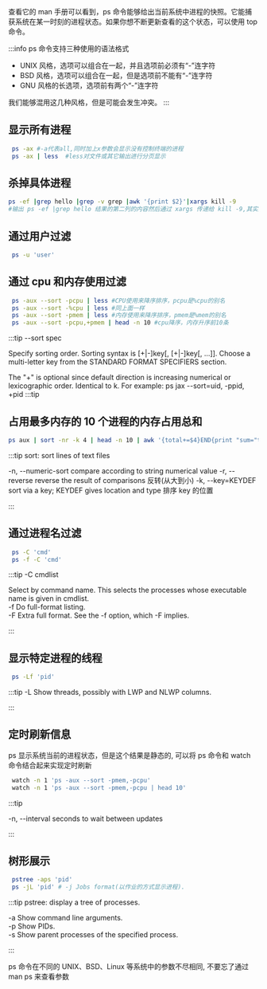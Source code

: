 查看它的 man 手册可以看到，ps 命令能够给出当前系统中进程的快照。它能捕获系统在某一时刻的进程状态。如果你想不断更新查看的这个状态，可以使用 top 命令。

:::info
ps 命令支持三种使用的语法格式

- UNIX 风格，选项可以组合在一起，并且选项前必须有“-”连字符
- BSD 风格，选项可以组合在一起，但是选项前不能有“-”连字符
- GNU 风格的长选项，选项前有两个“-”连字符

我们能够混用这几种风格，但是可能会发生冲突。
:::

## 显示所有进程

```bash
 ps -ax #-a代表all,同时加上x参数会显示没有控制终端的进程
 ps -ax | less  #less对文件或其它输出进行分页显示
```

## 杀掉具体进程

```bash
ps -ef |grep hello |grep -v grep |awk '{print $2}'|xargs kill -9
#输出 ps -ef |grep hello 结果的第二列的内容然后通过 xargs 传递给 kill -9,其实第二列内容就是 hello 的进程号
```

## 通过用户过滤

```bash
 ps -u 'user'
```

## 通过 cpu 和内存使用过滤

```bash
 ps -aux --sort -pcpu | less #CPU使用来降序排序，pcpu是%cpu的别名
 ps -aux --sort -%cpu | less #同上面一样
 ps -aux --sort -pmem | less #内存使用来降序排序，pmem是%mem的别名
 ps -aux --sort -pcpu,+pmem | head -n 10 #cpu降序，内存升序前10条
```

:::tip
--sort spec

Specify sorting order. Sorting syntax is [+|-]key[, [+|-]key[, ...]]. Choose a multi-letter key from the STANDARD FORMAT SPECIFIERS section.

The "+" is optional since default direction is increasing numerical or lexicographic order. Identical to k. For example: ps jax --sort=uid, -ppid, +pid
:::tip

## 占用最多内存的 10 个进程的内存占用总和

```bash
ps aux | sort -nr -k 4 | head -n 10 | awk '{total+=$4}END{print "sum="total"%"}'
```

:::tip
sort: sort lines of text files

-n, --numeric-sort compare according to string numerical value
-r, --reverse reverse the result of comparisons 反转(从大到小)
-k, --key=KEYDEF sort via a key; KEYDEF gives location and type 排序 key 的位置

:::

## 通过进程名过滤

```bash
 ps -C 'cmd'
 ps -f -C 'cmd'
```

:::tip
-C cmdlist

Select by command name. This selects the processes whose executable name is given in cmdlist.  
-f Do full-format listing.  
-F Extra full format. See the -f option, which -F implies.

:::

## 显示特定进程的线程

```bash
 ps -Lf 'pid'
```

:::tip
-L Show threads, possibly with LWP and NLWP columns.

:::

## 定时刷新信息

ps 显示系统当前的进程状态，但是这个结果是静态的, 可以将 ps 命令和 watch 命令结合起来实现定时刷新

```bash
 watch -n 1 'ps -aux --sort -pmem,-pcpu'
 watch -n 1 'ps -aux --sort -pmem,-pcpu | head 10'
```

:::tip

-n, --interval seconds to wait between updates

:::

## 树形展示

```bash
 pstree -aps 'pid'
 ps -jL 'pid' # -j Jobs format(以作业的方式显示进程).
```

:::tip
pstree: display a tree of processes.

-a Show command line arguments.  
-p Show PIDs.  
-s Show parent processes of the specified process.

:::

ps 命令在不同的 UNIX、BSD、Linux 等系统中的参数不尽相同, 不要忘了通过 man ps 来查看参数
